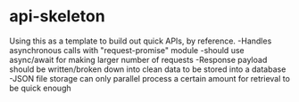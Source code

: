 # api-skeleton
Using this as a template to build out quick APIs, by reference.
  -Handles asynchronous calls with "request-promise" module
    -should use async/await for making larger number of requests
  -Response payload should be written/broken down into clean data to be stored into a database
    -JSON file storage can only parallel process a certain amount for retrieval to be quick enough
  
